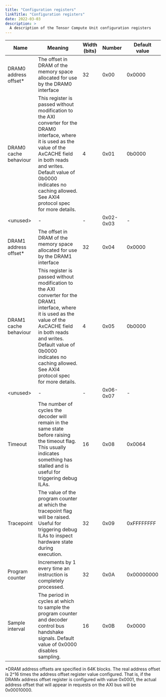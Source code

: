 ```yaml
---
title: "Configuration registers"
linkTitle: "Configuration registers"
date: 2022-03-03
description: >
  A description of the Tensor Compute Unit configuration registers
---
```



| **Name**               | **Meaning**                                                                                                                                                                                                                                                            | **Width (bits)** | **Number** | **Default value** |
| ---------------------- | ---------------------------------------------------------------------------------------------------------------------------------------------------------------------------------------------------------------------------------------------------------------------- | ---------------- | ---------- | ----------------- |
| DRAM0 address offset\* | The offset in DRAM of the memory space allocated for use by the DRAM0 interface                                                                                                                                                                                        | 32               | 0x00       | 0x0000            |
| DRAM0 cache behaviour  | This register is passed without modification to the AXI converter for the DRAM0 interface, where it is used as the value of the AxCACHE field in both reads and writes. Default value of 0b0000 indicates no caching allowed. See AXI4 protocol spec for more details. | 4                | 0x01       | 0b0000            |
| &lt;unused>            | \-                                                                                                                                                                                                                                                                     | \-               | 0x02-0x03  | \-                |
| DRAM1 address offset\* | The offset in DRAM of the memory space allocated for use by the DRAM1 interface                                                                                                                                                                                        | 32               | 0x04       | 0x0000            |
| DRAM1 cache behaviour  | This register is passed without modification to the AXI converter for the DRAM1 interface, where it is used as the value of the AxCACHE field in both reads and writes. Default value of 0b0000 indicates no caching allowed. See AXI4 protocol spec for more details. | 4                | 0x05       | 0b0000            |
| &lt;unused>            | \-                                                                                                                                                                                                                                                                     | \-               | 0x06-0x07  | \-                |
| Timeout                | The number of cycles the decoder will remain in the same state before raising the timeout flag. This usually indicates something has stalled and is useful for triggering debug ILAs.                                                                                  | 16               | 0x08       | 0x0064            |
| Tracepoint             | The value of the program counter at which the tracepoint flag will be raised. Useful for triggering debug ILAs to inspect hardware state during execution.                                                                                                             | 32               | 0x09       | 0xFFFFFFFF        |
| Program counter        | Increments by 1 every time an instruction is completely processed.                                                                                                                                                                                                     | 32               | 0x0A       | 0x00000000        |
| Sample interval        | The period in cycles at which to sample the program counter and decoder control bus handshake signals. Default value of 0x0000 disables sampling.                                                                                                                      | 16               | 0x0B       | 0x0000            |

\*DRAM address offsets are specified in 64K blocks. The real address offset is 2^16 times the address offset register value configured. That is, if the DRAMx address offset register is configured with value 0x0001, the actual address offset that will appear in requests on the AXI bus will be 0x00010000.
